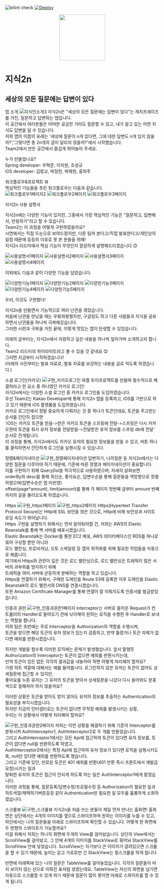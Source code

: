 

![ktlint check](https://github.com/wafflestudio20-5/team2-server/actions/workflows/ktlint_check.yml/badge.svg)
[![Deploy](https://github.com/wafflestudio20-5/team2-server/actions/workflows/deploy.yml/badge.svg)](https://github.com/wafflestudio20-5/team2-server/actions/workflows/deploy.yml)

<div align="center">
    <img src="https://user-images.githubusercontent.com/86216809/216102204-712654a2-13e1-46f5-89c3-0cd68ea590d7.jpg" width="150" height="150" />
</div>

# 지식2n
## 세상의 모든 질문에는 답변이 있다

앱 소개
![지식인소개3](https://user-images.githubusercontent.com/86216809/216120258-43bcc3c8-0067-4de2-b01f-56861b400243.jpg)
지식2n은 "세상의 모든 질문에는 답변이 있다"는 캐치프레이즈를 가진, 질문하고 답변하는 앱입니다.<br>
이 공간에서 여러분들은 어떠한 궁금한 거라도 질문할 수 있고, 내가 알고 있는 어떤 지식도 답변을 달 수 있습니다.<br>
저희 앱의 이름의 유래는 '세상에 질문이 n개 있다면, 그에 대한 답변도 n개 있지 않을까?','그렇다면 총 2n개의 글이 달리지 않을까?'에서 시작했습니다.<br>
Team2에서 만든 공간에서 즐겁게 뛰어놀아 주세요.<br>

누가 만들었나요?<br>
Spring developer: 우혁준, 이지원, 조성규<br>
iOS developer: 김령교, 박정헌, 박채현, 홍희주<br>

워크플로우&프로젝트 뷰<br>
핵심적인 기능들을 추린 워크플로우는 다음과 같습니다.<br>
![워크플로우1페이지2](https://user-images.githubusercontent.com/86216809/216283042-1a5b266e-5d3b-4941-b51d-87a39b9b4e1d.jpg)
![워크플로우2페이지](https://user-images.githubusercontent.com/86216809/216114406-4a345997-a87d-4155-8893-a808e502a5e6.jpg)
![워크플로우3페이지](https://user-images.githubusercontent.com/86216809/216114630-658381d7-23e4-47d4-944e-9e3a0cebeddb.jpg)


지식2n 사용 설명서

지식2n에는 다양한 기능이 있지만, 그중에서 가장 핵심적인 기능은 "질문하고, 답변해서, 반응하기"라고 할 수 있습니다.<br>
Team2는 이 과정을 어떻게 구현하였을까요?<br>
시연에서는 직접 두눈으로 보여드렸지만, 다른 팀꺼 본다고/직접 발표한다고/개인상의 일정 때문에 등등의 이유로 못 본 분들을 위해!<br>
지식2n 리드미에서 핵심 기능이 무엇인지 깔끔하게 설명해드리겠습니다 :blush:<br>


![사용설명서1페이지](https://user-images.githubusercontent.com/86216809/216321167-7e3a28c6-46fb-4d1c-a961-bd693f13a139.jpg)
![사용설명서2페이지](https://user-images.githubusercontent.com/86216809/216321186-a7a7fcd2-670a-4dae-83ad-20a309e47f4e.jpg)
![사용설명서3페이지](https://user-images.githubusercontent.com/86216809/216321205-f6921b59-d910-43c9-92fb-b2f3cb6ebb11.jpg)
![사용설명서4페이지](https://user-images.githubusercontent.com/86216809/216321218-4e7bab7c-62e4-4a16-9d3f-fbbfe6336906.jpg)


이외에도 다음과 같이 다양한 기능을 담았습니다.

![다양한기능1페이지](https://user-images.githubusercontent.com/86216809/216355237-d36ad792-eba0-47f8-b712-eaab34aeb8ea.jpg)
![다양한기능2페이지](https://user-images.githubusercontent.com/86216809/216355256-ae32178c-2881-4f6a-8240-3b9d62e64b13.jpg)
![다양한기능3페이지](https://user-images.githubusercontent.com/86216809/216355280-922da1b6-29a4-45b0-9fec-7cd5143635cb.jpg)
![다양한기능4페이지](https://user-images.githubusercontent.com/86216809/216355299-cf1234c9-eb32-4e55-896b-c1e71f2776eb.jpg)
![다양한기능5페이지](https://user-images.githubusercontent.com/86216809/216355327-c88b3d7b-e473-49de-b2ae-a2463390bde2.jpg)


우리, 이것도 구현했다!

지식2n을 만들면서 기능적으로 여러 난관을 겪었습니다.<br>
처음에 난관을 만났을 때는 우왕좌왕했지만, 구글링도 하고 다른 사람들과 지식을 공유하면서 난관들을 하나씩 극복해갔습니다.<br>
그러한 시련과 극복을 거친 끝에, 이렇게 멋있는 앱이 탄생할 수 있었습니다.

아래의 글부터는, 지식2n에서 자랑하고 싶은 내용을 하나씩 짚어가며 소개하고자 합니다.<br>
Team2 리드미의 하이라이트라고 볼 수 있을 것 같네요 :blush:<br>
그러면 지금부터 시작하겠습니다!<br>
(아래의 사진부터는 발표 자료로, 발표 자료를 보강하는 내용을 글로 적도록 하겠습니다.)


소셜 로그인(카카오)
   ![구현_카카오로그인](https://user-images.githubusercontent.com/86216809/216363896-10e9e3b3-b943-44f7-907f-ec0c4985df6a.jpg)
    와플 토이프로젝트를 만들며 필수적으로 해결하라고 한 요소 중 하나였던 카카오 로그인!<br>
    지식2n에서는 다양한 소셜 로그인 중 카카오 로그인을 도입하였습니다.<br>
    우선 Team2는 Kakao Developer에 통해 지식2n 앱을 등록하고, iOS를 기반으로 하고 있기 때문에 iOS 플랫폼을 도입하였습니다.<br>
    카카오 로그인에서 정말 중요하게 다뤄지는 것 중 하나가 토큰인데요, 토큰을 주고받는 순서를 간단히 잡으면<br>
    'iOS는 카카오 토큰을 받음->받은 카카오 토큰을 스프링에 전달->스프링은 다시 카카오한테 토큰을 줘서 유저 정보를 전달받음->전달받은 유저 정보를 스프링 db에 전달'<br>
    순서로 전개됩니다.<br>
    이 과정을 통해, 지식2n에서도 카카오 유저의 필요한 정보들을 받을 수 있고, 버튼 하나를 클릭하면서 간단하게 로그인을 실행시킬 수 있습니다.


정렬&페이지네이션
   ![구현_정렬페이지네이션](https://user-images.githubusercontent.com/86216809/216401869-81343a47-2a59-4f24-92b7-1b09afb1621d.jpg)
   답변하기, 나의질문 등 지식2n에서는 다양한 질문을 다루어야 하기 때문에, 기준에 따른 정렬과 페이지네이션이 중요합니다.<br>
   이를 구현하기 위해 QueryDsl을 적극적으로 사용하였으며, 자세히 살펴보면<br>
   orderBy와 desc를 통해 최신순, 좋아요순, 답변수순을 통해 질문들을 역방향으로 정렬하였으며(답변수순은 앱 미반영)<br>
   offset(page*amount), limit(amount)를 통해 각 페이지 첫번째 글부터 amount 번째까지의 글을 불러오도록 하였습니다.


Https
   ![구현_https1페이지](https://user-images.githubusercontent.com/86216809/216403204-103aa762-fe35-4f1d-aa7a-412348a5a131.jpg)
   ![구현_https2페이지](https://user-images.githubusercontent.com/86216809/216403249-5a4d6183-b3c2-4b79-9b8f-758b24df7719.jpg)
   Https(Hypertext Transfer Protocol Secure)는 Http에 SSL 보안을 얹은 것으로, Http에 비해 보안성과 사이트 로딩 속도가 뛰어납니다.<br>
   Https 구현을 설명하기 위해서는 먼저 알아둬야할 건, 저희는 AWS의 Elastic Beanstalk를 통해 백 서버를 배포시켰습니다.<br>
   Elastic Beanstalk는 Docker를 통한 EC2 배포, AWS 데이터베이스인 RDS를 하나로 묶어 구성할 뿐만 아니라<br>
   로드 밸런싱, 프로비저닝, 오토 스케일링 등 앱의 최적화를 위해 필요한 작업들을 자동으로 해줍니다.<br>
   여기에서 Https와 관련이 깊은 것은 로드 밸런싱으로, 로드 밸런싱은 트래픽이 많은 서버의 과부화를 방지하기 위해<br>
   트래픽을 여러 서버에 균등하게 분배하는 역할을 하고 있습니다.<br>
   Https을 연결하기 위해서, 구매한 도메인을 Route 53에 등록한 이후 도메인을 Elastic Beanstalk의 로드 밸런서와 DNS를 연결시켰습니다.<br>
   또한 Amazon Certificate Manager를 통해 연결이 잘 이뤄지도록 인증서를 발급받았습니다.


인증과 권한
   ![구현_인증과권한1페이지](https://user-images.githubusercontent.com/86216809/216519993-fbe4c25b-1991-423a-b39e-e9ae6de4731b.jpg)
   Interceptor는 서버로 들어온 Request가 컨트롤러의 Handler로 들어오기 전에 낚아채어 원하는 로직을 수행한 후 Handler로 보내는 역할을 합니다.<br>
   저희 팀은 초반에는 주로 Interceptor을 Authorization의 역할을 수행시켜,<br>
   토큰을 받으면 해당 토큰의 유저 정보가 있는지 검증하고, 만약 틀렸거나 토큰 자체가 없다면 예외를 반환시켰습니다.<br>

   하지만 개발을 할수록 이러한 로직에는 문제가 발생했습니다. 앞서 말했듯 Authorization의 Interceptor는 토큰이 없으면 예외를 반환시키는데,<br>
   만약 토큰이 있든 없든 각각의 결과값을 내놓아야 하면 어떻게 처리해야 할까요?<br>
   가령 하트 색깔에 대해서는 예를 들어봅시다. 로그인하지 않은 유저는 토큰이 없어도 상세질문에 접근할 수 있지만,<br>
   좋아요를 누른 유저는 그 유저의 토큰을 받아서 상세질문을 나갔다 다시 들어와도 분홍색으로 칠해져야 하지 않을까요?<br>
   
   이러한 상황은 토큰을 받아도 받지 않아도 유저의 정보를 추출하는 Authentication의 필요성을 부각시켰습니다.<br>
   하지만 지금의 인터셉터로는 토큰이 없다면 무작정 예외를 발생시키는 상황,<br>
   우리는 이 상황에서 어떻게 처리해야 할까요?


   ![구현_인증과권한2페이지](https://user-images.githubusercontent.com/86216809/216520514-99304581-f7b6-461b-87ce-c2ae110da9ca.jpg)
   저희는 이런 상황을 해결하기 위해 기존의 Interceptor를 분화시켜 AuthInterceptor1, AuthInterceptor2로 두 개를 만들었습니다.<br>
   그리고 AuthInterceptor1에서는 모든 Api에 접근하여 토큰이 있다면 유저 정보를, 토큰이 없다면 null을 반환하도록 하였고,<br>
   AuthInterceptor2에서는 특정 Api에 접근하여 유저 정보가 있다면 로직을 실행시키도록, null만 있다면 예외를 반환하도록 했습니다.<br>
   그리고 기존에 있던, 만료된 토큰은 401 예외를 반환(401 반환 즉시 프론트에서 재발급 요청)시키는 일과<br> 
   탈퇴한 유저의 토큰은 접근이 안되게 하도록 하는 일은 AuthInterceptor1에게 맡겼습니다.<br>
   이러한 과정을 통해, 질문등록/답변수정/프로필수정 등 Authorization이 필요한 일과<br> 
   하트색깔/채택하기버튼등장 같이 Authentication만 필요한 일 모두를 훌륭하게 소화하였습니다.<br>
   

스크롤뷰
   ![구현_스크롤뷰](https://user-images.githubusercontent.com/86216809/216526249-0f9caeb0-5ef6-4b0e-b8d7-ba66d9367953.jpg)
   지식2n을 처음 쓰는 분들이 제일 먼저 만나는 홈화면! 홈화면은 상단에서는 4개의 이미지를 옆으로 스와이프하며 원하는 이미지를 누를 수 있고,<br>
   하단에서는 나의 질문들을 아래로 스와이프하며 확인할 수 있습니다. 어떻게 한 화면에 두 방향의 스와이프가 가능할까요? <br>
   이걸 위해서 저희는 하나의 화면에 두개의 View를 걸어놨습니다.
   상단의 View에서는 ScrollView를 걸어놨고, 그 안에 4개의 이미지를 StackView로 묶어놔 StackView를 ScrollView 안에 넣었습니다.
   ScrollView는 자기보다 큰 이미지가 걸려있으면 스크롤을 할 수 있기 때문에, 높이는 같고 가로로만 긴 StackView는 횡스크롤을 하게 됩니다.

   반면에 아래쪽에 있는 나의 질문은 TableView를 걸어놓았습니다. 각각의 질문들이 마치 보이지 않는 선으로 이뤄진 표처럼 생겼는데요.
   TableView는 자신의 화면을 넘기면 자동으로 스크롤할 수 있게 하기 때문에 질문이 많이 쌓이면 아래로 스와이프를 할 수 있게 됩니다.
   

